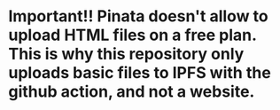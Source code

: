 # Important!! Pinata doesn't allow to upload HTML files on a free plan. This is why this repository only uploads basic files to IPFS with the github action, and not a website.

